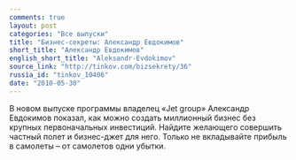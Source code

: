 ```yaml
---
comments: true
layout: post
categories: "Все выпуски"
title: "Бизнес-секреты: Александр Евдокимов"
short_title: "Александр Евдокимов"
english_short_title: "Aleksandr-Evdokimov"
source_link: "http://tinkov.com/bizsekrety/36"
russia_id: "tinkov_10406"
date: "2010-05-30"
---
```

В новом выпуске программы владелец «Jet group» Александр Евдокимов показал, как можно создать миллионный бизнес без крупных первоначальных инвестиций. Найдите желающего совершить частный полет и бизнес-джет для него. Только не вкладывайте прибыль в самолеты – от самолетов одни убытки.
